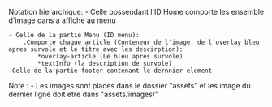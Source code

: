 Notation hierarchique:
    - Celle possendant l'ID Home comporte les ensemble d'image dans a affiche au menu
    
    - Celle de la partie Menu (ID menu):
        .Comporte chaque article (Conteneur de l'image, de l'overlay bleu apres survole et le titre avec les descirption): 
            *overlay-article (Le bleu apres survole)
            *textInfo (la description de survole)
    -Celle de la partie footer contenant le dernnier element


Note : - Les images sont places dans le dossier "assets" et les image du dernier ligne doit etre dans "assets/images/"
